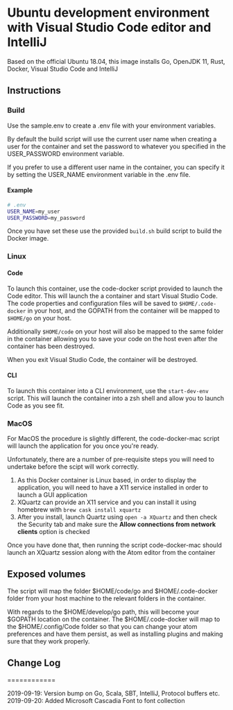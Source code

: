 # Ubuntu development environment with Visual Studio Code editor and IntelliJ

Based on the official Ubuntu 18.04, this image installs Go, OpenJDK 11, Rust, Docker, Visual Studio Code and IntelliJ

## Instructions

### Build

Use the sample.env to create a .env file with your environment variables.

By default the build script will use the current user name when creating a user for the container and set the password to whatever you specified in the USER_PASSWORD environment variable.

If you prefer to use a different user name in the container, you can specify it by setting the USER_NAME environment variable in the .env file.

#### Example

```bash
# .env
USER_NAME=my_user
USER_PASSWORD=my_password
```

Once you have set these use the provided `build.sh` build script to build the Docker image.

### Linux

#### Code

To launch this container, use the code-docker script provided to launch the Code editor. This will launch the a container and start Visual Studio Code. The code properties and configuration files will
be saved to `$HOME/.code-docker` in your host, and the GOPATH from the container will be mapped to `$HOME/go` on your host.

Additionally `$HOME/code` on your host will also be mapped to the same folder in the container allowing you to save your code on the host even after the container has been destroyed.

When you exit Visual Studio Code, the container will be destroyed.

#### CLI

To launch this container into a CLI environment, use the `start-dev-env` script. This will launch the container into a zsh shell and allow you to launch Code as you see fit.

### MacOS

For MacOS the procedure is slightly different, the code-docker-mac script will launch the application for you once you're ready.

Unfortunately, there are a number of pre-requisite steps you will need to undertake before the scipt will work correctly.

1. As this Docker container is Linux based, in order to display the application, you will need to have a X11 service installed in order to launch a GUI application
2. XQuartz can provide an X11 service and you can install it using homebrew with ```brew cask install xquartz```
3. After you install, launch Quartz using ```open -a XQuartz``` and then check the Security tab and make sure the **Allow connections from network clients** option is checked

Once you have done that, then running the script code-docker-mac should launch an XQuartz session along with the Atom editor from the container

## Exposed volumes

The script will map the folder $HOME/code/go and $HOME/.code-docker folder from your host machine to the relevant folders in the container.

With regards to the $HOME/develop/go path, this will become your $GOPATH location on the container. The $HOME/.code-docker will map to the $HOME/.config/Code folder so that you can change your atom preferences and have them persist, as well as installing plugins and making sure that they work properly.

## Change Log

============

2019-09-19: Version bump on Go, Scala, SBT, IntelliJ, Protocol buffers etc.
2019-09-20: Added Microsoft Cascadia Font to font collection
